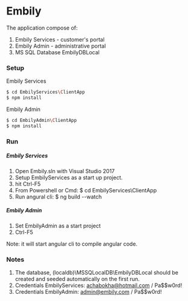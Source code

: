 # Embily

The application compose of:
1. Embily Services - customer's portal
2. Embily Admin - administrative portal
3. MS SQL Database EmbilyDBLocal

### Setup 

Embily Services

```bash
$ cd EmbilyServices\ClientApp
$ npm install 
```

Embily Admin

```bash
$ cd EmbilyAdmin\ClientApp
$ npm install 
```

### Run 

##### Embily Services

1. Open Embily.sln with Visual Studio 2017
2. Setup EmbilyServices as a start up project.
3. hit Ctrl-F5
4. From Powershell or Cmd: $ cd EmbilyServices\ClientApp
5. Run angural cli: $ ng build --watch
 

##### Embily Admin

1. Set EmbilyAdmin as a start project 
2. Ctrl-F5

Note: it will start angular cli to compile angular code. 

### Notes 

1. The database, (localdb)\MSSQLocalDB\EmbilyDBLocal should be created and seeded automatically 
on the first run. 
2. Credentials EmbilyServices: achabokha@hotmail.com / Pa$$w0rd!
3. Credentials EmbilyAdmin: admin@embily.com / Pa$$w0rd!